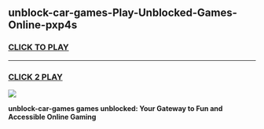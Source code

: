 
## unblock-car-games-Play-Unblocked-Games-Online-pxp4s
<h3>
<a href="https://premium76.site?title=unblock-car-games&ref=25A">CLICK TO PLAY</a></h3>
<hr>

<h3>
<a href="https://premium76.site?title=unblock-car-games&ref=25A">CLICK 2 PLAY</a>
  
</h3>

<a href="https://premium76.site?title=unblock-car-games&ref=25A"><img src="https://clearcache.store/games.png"></a>


**unblock-car-games games unblocked: Your Gateway to Fun and Accessible Online Gaming**
